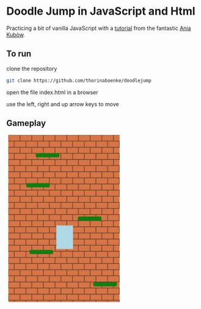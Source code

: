 # Doodle Jump in JavaScript and Html

Practicing a bit of vanilla JavaScript with a [tutorial](https://www.youtube.com/watch?v=YSEsSs3hB6A) from the fantastic [Ania Kubòw](https://www.youtube.com/channel/UC5DNytAJ6_FISueUfzZCVsw).

## To run
clone the repository
```bash
git clone https://github.com/thorinaboenke/doodlejump
```

open the file index.html in a browser

use the left, right and up arrow keys to move

## Gameplay
<img src="https://github.com/thorinaboenke/doodlejump/blob/master/doodlejump.png" width="300" alt='doodlejump screenshot'>

